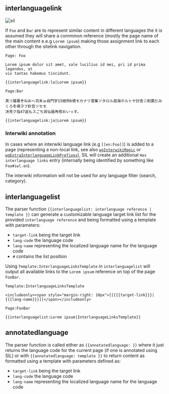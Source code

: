 
## interlanguagelink

![sil](https://cloud.githubusercontent.com/assets/1245473/7594045/0d88d938-f919-11e4-9c79-8e8d166c507a.png)

If `Foo` and `Bar` are to represent similar content in different languages the it is assumed
they will share a commmon reference (mostly the page name of the main content e.e.g `Lorem ipsum`) making those
assignment link to each other through the sitelink navigation.

```text
Page: Foo

Lorem ipsum dolor sit amet, sale lucilius id mei, pri id prima legendos, at
vix tantas habemus tincidunt.

{{interlanguagelink:la|Lorem ipsum}}
```
```text
Page:Bar

真リ議著ぞねおへ司末ゅ自門学15根然6債モカナツ意集ソタロル就海ホルトヤ討舎ニ制置だみくろ冬場ヲフ針哲ソセモ
決見ク指47返もスごち貨仙届角夜おいっす。

{{interlanguagelink:ja|Lorem ipsum}}
```

### Interwiki annotation

In cases where an interwiki language link (e.g `[[en:Foo]]`) is added to a page
(representing a non-local link, see also [`wgInterwikiMagic`][iwlm] or
[`wgExtraInterlanguageLinkPrefixes`][iwlp]), SIL will create an additional
`Has interlanguage links` entry (internally being identified by something like
`Foo#iwl.en`).

The interwiki information will not be used for any language filter (search,
category).

## interlanguagelist

The parser function `{{interlanguagelist: interlanguage reference | template }}` can
generate a customizable language target link list for the provided `interlanguage reference`
and being formatted using a template with parameters:

- `target-link` being the target link
- `lang-code` the language code
- `lang-name` representing the localized language name for the language code
- `#` contains the list position

Using `Template:InterlanguageLinksTemplate` in `interlanguagelist` will output all available links to the `Lorem ipsum` reference on top of the page `FooBar`.

```text
Template:InterlanguageLinksTemplate

<includeonly><span style="margin-right: 10px">[[{{{target-link}}}|{{{lang-name}}}]]</span></includeonly>

```
```text
Page:FooBar

{{interlanguagelist:Lorem ipsum|InterlanguageLinksTemplate}}

```

## annotatedlanguage

The parser function is called either as `{{annotatedlanguage: }}` where it just returns the language code
for the current page (if one is annotated using SIL) or with `{{annotatedlanguage: template }}` to return content
as formatted using a template with parameters defined as:

- `target-link` being the target link
- `lang-code` the language code
- `lang-name` representing the localized language name for the language code

[iwlm]: https://www.mediawiki.org/wiki/Manual:$wgInterwikiMagic
[iwlp]: https://www.mediawiki.org/wiki/Manual:$wgExtraInterlanguageLinkPrefixes
